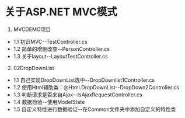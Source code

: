 # 关于ASP.NET MVC模式

1. MVCDEMO项目

* 1.1 初识MVC--TestController.cs
* 1.2 简单的增删改查--PersonController.cs
* 1.3 关于layout--LayoutTestController.cs

2. 02DropDownList

* 1.1 自己实现DropDownList选中--DropDownlist1Controller.cs
* 1.2 使用Html辅助类：@Html.DropDownList--DropDown2Controller.cs
* 1.3 判断请求是否来自Ajax--IsAjaxRequestController.cs
* 1.4 数据检验--使用ModelState
* 1.5 自定义特性进行数据验证--在Common文件夹中添加自定义的特性类

